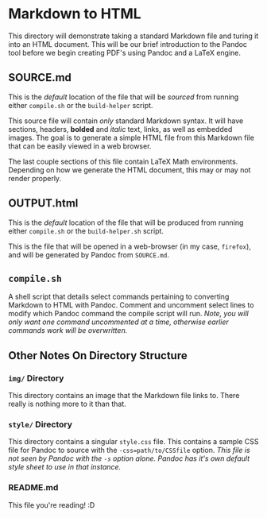 # Markdown to HTML

This directory will demonstrate taking a standard Markdown file and turing it into an HTML document. This will be our brief introduction to the Pandoc tool before we begin creating PDF's using Pandoc and a LaTeX engine.

## SOURCE.md
This is the *default* location of the file that will be *sourced* from running either `compile.sh` or the `build-helper` script. 

This source file will contain *only* standard Markdown syntax. It will have sections, headers, **bolded** and *italic* text, links, as well as embedded images. The goal is to generate a simple HTML file from this Markdown file that can be easily viewed in a web browser. 

The last couple sections of this file contain LaTeX Math environments. Depending on how we generate the HTML document, this may or may not render properly. 

## OUTPUT.html

This is the *default* location of the file that will be produced from running either `compile.sh` or the `build-helper.sh` script. 

This is the file that will be opened in a web-browser (in my case, `firefox`), and will be generated by Pandoc from `SOURCE.md`. 

## `compile.sh`
A shell script that details select commands pertaining to converting Markdown to HTML with Pandoc. Comment and uncomment select lines to modify which Pandoc command the compile script will run. *Note, you will only want one command uncommented at a time, otherwise earlier commands work will be overwritten.* 

## Other Notes On Directory Structure

### `img/` Directory
This directory contains an image that the Markdown file links to. There really is nothing more to it than that. 

### `style/` Directory
This directory contains a singular `style.css` file. This contains a sample CSS file for Pandoc to source with the `-css=path/to/CSSfile` option. *This file is not seen by Pandoc with the `-s` option alone. Pandoc has it's own default style sheet to use in that instance.*

### README.md
This file you're reading! :D


